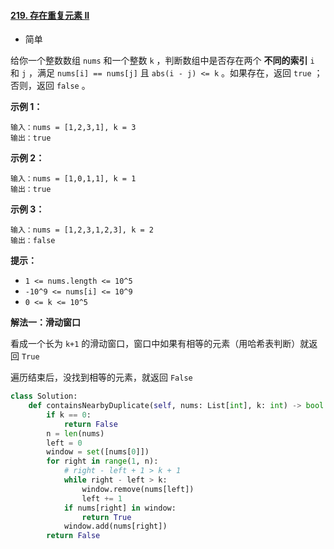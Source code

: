 #### [219. 存在重复元素 II](https://leetcode.cn/problems/contains-duplicate-ii/)

- 简单

给你一个整数数组 `nums` 和一个整数 `k` ，判断数组中是否存在两个 **不同的索引** `i` 和 `j` ，满足 `nums[i] == nums[j]` 且 `abs(i - j) <= k` 。如果存在，返回 `true` ；否则，返回 `false` 。

**示例 1：**

```
输入：nums = [1,2,3,1], k = 3
输出：true
```

**示例 2：**

```
输入：nums = [1,0,1,1], k = 1
输出：true
```

**示例 3：**

```
输入：nums = [1,2,3,1,2,3], k = 2
输出：false
```

**提示：**

- `1 <= nums.length <= 10^5`
- `-10^9 <= nums[i] <= 10^9`
- `0 <= k <= 10^5`

**解法一：滑动窗口**

看成一个长为 `k+1` 的滑动窗口，窗口中如果有相等的元素（用哈希表判断）就返回 `True`

遍历结束后，没找到相等的元素，就返回 `False`

```python
class Solution:
    def containsNearbyDuplicate(self, nums: List[int], k: int) -> bool:
        if k == 0:
            return False
        n = len(nums)
        left = 0
        window = set([nums[0]])
        for right in range(1, n):
            # right - left + 1 > k + 1
            while right - left > k:
                window.remove(nums[left])
                left += 1
            if nums[right] in window:
                return True
            window.add(nums[right])
        return False
```

